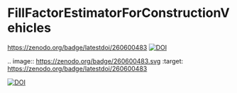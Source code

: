 # FillFactorEstimatorForConstructionVehicles
https://zenodo.org/badge/latestdoi/260600483
<a href="https://zenodo.org/badge/latestdoi/260600483"><img src="https://zenodo.org/badge/260600483.svg" alt="DOI"></a>

.. image:: https://zenodo.org/badge/260600483.svg
   :target: https://zenodo.org/badge/latestdoi/260600483
   
   [![DOI](https://zenodo.org/badge/260600483.svg)](https://zenodo.org/badge/latestdoi/260600483)
